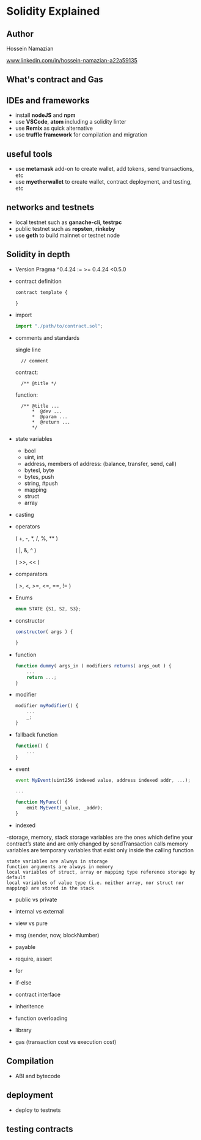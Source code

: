 # Solidity Explained

## Author

Hossein Namazian

www.linkedin.com/in/hossein-namazian-a22a59135

## What's contract and Gas

## IDEs and frameworks

- install **nodeJS** and **npm**
- use **VSCode**, **atom** including a solidity linter
- use **Remix** as quick alternative
- use **truffle framework** for compilation and migration

## useful tools

- use **metamask** add-on to create wallet, add tokens, send transactions, etc
- use **myetherwallet** to create wallet, contract deployment, and testing, etc

## networks and testnets

- local testnet such as **ganache-cli**, **testrpc**
- public testnet such as **ropsten**, **rinkeby**
- use **geth** to build mainnet or testnet node

## Solidity in depth

- Version Pragma
  ^0.4.24 := >= 0.4.24 <0.5.0
- contract definition

  ```javascript
  contract template {

  }
  ```

- import

  ```javascript
  import "./path/to/contract.sol";
  ```

- comments and standards

  single line

        // comment

  contract:

        /** @title */

  function:

        /** @title ...
            *  @dev ...
            *  @param ...
            *  @return ...
            */

- state variables

  - bool
  - uint, int
  - address, members of address: (balance, transfer, send, call)
  - bytesI, byte
  - bytes, push
  - string, #push
  - mapping
  - struct
  - array

- casting

- operators

  ( +, -, \*, /, %, \*\* )

  ( |, &, ^ )

  ( >>, << )

- comparators

  ( >, <, >=, <=, ==, != )

- Enums

  ```javascript
  enum STATE {S1, S2, S3};
  ```

- constructor

  ```javascript
  constructor( args ) {

  }
  ```

- function

  ```javascript
  function dummy( args_in ) modifiers returns( args_out ) {
      ...
      return ...;
  }
  ```

- modifier

  ```javascript
  modifier myModifier() {
      ...
      _;
  }
  ```

- fallback function

  ```javascript
  function() {
      ...
  }
  ```

- event

  ```javascript
  event MyEvent(uint256 indexed value, address indexed addr, ...);

  ...

  function MyFunc() {
      emit MyEvent(_value, _addr);
  }
  ```

- indexed

-storage, memory, stack
storage variables are the ones which define your contract’s state and are only changed by sendTransaction calls
memory variables are temporary variables that exist only inside the calling function

    state variables are always in storage
    function arguments are always in memory
    local variables of struct, array or mapping type reference storage by default
    local variables of value type (i.e. neither array, nor struct nor mapping) are stored in the stack

- public vs private
- internal vs external
- view vs pure

- msg (sender, now, blockNumber)
- payable
- require, assert
- for
- if-else
- contract interface
- inheritence
- function overloading
- library
- gas (transaction cost vs execution cost)

## Compilation

- ABI and bytecode

## deployment

- deploy to testnets

## testing contracts

